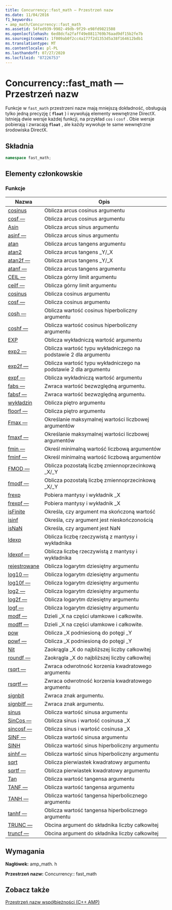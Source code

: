 ```yaml
---
title: Concurrency::fast_math — Przestrzeń nazw
ms.date: 11/04/2016
f1_keywords:
- amp_math/Concurrency::fast_math
ms.assetid: 54fed939-9902-49db-9f29-e98fd9821508
ms.openlocfilehash: 6ed8dcfa2faff49e8811769b76aad9df15b2fe7b
ms.sourcegitcommit: 1f009ab0f2cc4a177f2d1353d5a38f164612bdb1
ms.translationtype: MT
ms.contentlocale: pl-PL
ms.lasthandoff: 07/27/2020
ms.locfileid: "87226753"
---
```

# <a name="concurrencyfast_math-namespace"></a>Concurrency::fast_math — Przestrzeń nazw

Funkcje w `fast_math` przestrzeni nazw mają mniejszą dokładność, obsługują tylko jedną precyzję ( **`float`** ) i wywołują elementy wewnętrzne DirectX. Istnieją dwie wersje każdej funkcji, na przykład `cos` i `cosf` . Obie wersje pobierają i zwracają **`float`** , ale każdy wywołuje te same wewnętrzne środowiska DirectX.

## <a name="syntax"></a>Składnia

```cpp
namespace fast_math;
```

## <a name="members"></a>Elementy członkowskie

### <a name="functions"></a>Funkcje

|Nazwa|Opis|
|----------|-----------------|
|[cosinus](concurrency-fast-math-namespace-functions.md#cos)|Oblicza arcus cosinus argumentu|
|[cosf —](concurrency-fast-math-namespace-functions.md#cosf)|Oblicza arcus cosinus argumentu|
|[Asin](concurrency-fast-math-namespace-functions.md#asin)|Oblicza arcus sinus argumentu|
|[asinf —](concurrency-fast-math-namespace-functions.md#asinf)|Oblicza arcus sinus argumentu|
|[atan](concurrency-fast-math-namespace-functions.md#atan)|Oblicza arcus tangens argumentu|
|[atan2](concurrency-fast-math-namespace-functions.md#atan2)|Oblicza arcus tangens _Y/_X|
|[atan2f —](concurrency-fast-math-namespace-functions.md#atan2f)|Oblicza arcus tangens _Y/_X|
|[atanf —](concurrency-fast-math-namespace-functions.md#atanf)|Oblicza arcus tangens argumentu|
|[CEIL —](concurrency-fast-math-namespace-functions.md#ceil)|Oblicza górny limit argumentu|
|[ceilf —](concurrency-fast-math-namespace-functions.md#ceilf)|Oblicza górny limit argumentu|
|[cosinus](concurrency-fast-math-namespace-functions.md#cos)|Oblicza cosinus argumentu|
|[cosf —](concurrency-fast-math-namespace-functions.md#cosf)|Oblicza cosinus argumentu|
|[cosh —](concurrency-fast-math-namespace-functions.md#cosh)|Oblicza wartość cosinus hiperboliczny argumentu|
|[coshf —](concurrency-fast-math-namespace-functions.md#coshf)|Oblicza wartość cosinus hiperboliczny argumentu|
|[EXP](concurrency-fast-math-namespace-functions.md#exp)|Oblicza wykładniczą wartość argumentu|
|[exp2 —](concurrency-fast-math-namespace-functions.md#exp2)|Oblicza wartość typu wykładniczego na podstawie 2 dla argumentu|
|[exp2f —](concurrency-fast-math-namespace-functions.md#exp2f)|Oblicza wartość typu wykładniczego na podstawie 2 dla argumentu|
|[expf —](concurrency-fast-math-namespace-functions.md#expf)|Oblicza wykładniczą wartość argumentu|
|[fabs —](concurrency-fast-math-namespace-functions.md#fabs)|Zwraca wartość bezwzględną argumentu.|
|[fabsf —](concurrency-fast-math-namespace-functions.md#fabsf)|Zwraca wartość bezwzględną argumentu.|
|[wykładzin](concurrency-fast-math-namespace-functions.md#floor)|Oblicza piętro argumentu|
|[floorf —](concurrency-fast-math-namespace-functions.md#floorf)|Oblicza piętro argumentu|
|[Fmax —](concurrency-fast-math-namespace-functions.md#fmax)|Określanie maksymalnej wartości liczbowej argumentów|
|[fmaxf —](concurrency-fast-math-namespace-functions.md#fmaxf)|Określanie maksymalnej wartości liczbowej argumentów|
|[fmin —](concurrency-fast-math-namespace-functions.md#fmin)|Określ minimalną wartość liczbową argumentów|
|[fminf —](concurrency-fast-math-namespace-functions.md#fminf)|Określ minimalną wartość liczbową argumentów|
|[FMOD —](concurrency-fast-math-namespace-functions.md#fmod)|Oblicza pozostałą liczbę zmiennoprzecinkową _X/_Y|
|[fmodf —](concurrency-fast-math-namespace-functions.md#fmodf)|Oblicza pozostałą liczbę zmiennoprzecinkową _X/_Y|
|[frexp](concurrency-fast-math-namespace-functions.md#frexp)|Pobiera mantysy i wykładnik _X|
|[frexpf —](concurrency-fast-math-namespace-functions.md#frexpf)|Pobiera mantysy i wykładnik _X|
|[isFinite](concurrency-fast-math-namespace-functions.md#isfinite)|Określa, czy argument ma skończoną wartość|
|[isinf](concurrency-fast-math-namespace-functions.md#isinf)|Określa, czy argument jest nieskończonością|
|[isNaN](concurrency-fast-math-namespace-functions.md#isnan)|Określa, czy argument jest NaN|
|[ldexp](concurrency-fast-math-namespace-functions.md#ldexp)|Oblicza liczbę rzeczywistą z mantysy i wykładnika|
|[ldexpf —](concurrency-fast-math-namespace-functions.md#ldexpf)|Oblicza liczbę rzeczywistą z mantysy i wykładnika|
|[rejestrowane](concurrency-fast-math-namespace-functions.md#log)|Oblicza logarytm dziesiętny argumentu|
|[log10 —](concurrency-fast-math-namespace-functions.md#log10)|Oblicza logarytm dziesiętny argumentu|
|[log10f —](concurrency-fast-math-namespace-functions.md#log10f)|Oblicza logarytm dziesiętny argumentu|
|[log2 —](concurrency-fast-math-namespace-functions.md#log2)|Oblicza logarytm dziesiętny argumentu|
|[log2f —](concurrency-fast-math-namespace-functions.md#log2f)|Oblicza logarytm dziesiętny argumentu|
|[logf —](concurrency-fast-math-namespace-functions.md#logf)|Oblicza logarytm dziesiętny argumentu|
|[modf —](concurrency-fast-math-namespace-functions.md#modf)|Dzieli _X na części ułamkowe i całkowite.|
|[modff —](concurrency-fast-math-namespace-functions.md#modff)|Dzieli _X na części ułamkowe i całkowite.|
|[pow](concurrency-fast-math-namespace-functions.md#pow)|Oblicza _X podniesioną do potęgi _Y|
|[powf —](concurrency-fast-math-namespace-functions.md#powf)|Oblicza _X podniesioną do potęgi _Y|
|[Nit](concurrency-fast-math-namespace-functions.md#round)|Zaokrągla _X do najbliższej liczby całkowitej|
|[roundf —](concurrency-fast-math-namespace-functions.md#roundf)|Zaokrągla _X do najbliższej liczby całkowitej|
|[rsqrt —](concurrency-fast-math-namespace-functions.md#rsqrt)|Zwraca odwrotność korzenia kwadratowego argumentu|
|[rsqrtf —](concurrency-fast-math-namespace-functions.md#rsqrtf)|Zwraca odwrotność korzenia kwadratowego argumentu|
|[signbit](concurrency-fast-math-namespace-functions.md#signbit)|Zwraca znak argumentu.|
|[signbitf —](concurrency-fast-math-namespace-functions.md#signbitf)|Zwraca znak argumentu.|
|[sinus](concurrency-fast-math-namespace-functions.md#sin)|Oblicza wartość sinusa argumentu|
|[SinCos —](concurrency-fast-math-namespace-functions.md#sincos)|Oblicza sinus i wartość cosinusa _X|
|[sincosf —](concurrency-fast-math-namespace-functions.md#sincosf)|Oblicza sinus i wartość cosinusa _X|
|[SINF —](concurrency-fast-math-namespace-functions.md#sinf)|Oblicza wartość sinusa argumentu|
|[SINH](concurrency-fast-math-namespace-functions.md#sinh)|Oblicza wartość sinus hiperboliczny argumentu|
|[sinhf —](concurrency-fast-math-namespace-functions.md#sinhf)|Oblicza wartość sinus hiperboliczny argumentu|
|[sqrt](concurrency-fast-math-namespace-functions.md#sqrt)|Oblicza pierwiastek kwadratowy argumentu|
|[sqrtf —](concurrency-fast-math-namespace-functions.md#sqrtf)|Oblicza pierwiastek kwadratowy argumentu|
|[Tan](concurrency-fast-math-namespace-functions.md#tan)|Oblicza wartość tangensa argumentu|
|[TANF —](concurrency-fast-math-namespace-functions.md#tanf)|Oblicza wartość tangensa argumentu|
|[TANH —](concurrency-fast-math-namespace-functions.md#tanh)|Oblicza wartość tangensa hiperbolicznego argumentu|
|[tanhf —](concurrency-fast-math-namespace-functions.md#tanhf)|Oblicza wartość tangensa hiperbolicznego argumentu|
|[TRUNC —](concurrency-fast-math-namespace-functions.md#trunc)|Obcina argument do składnika liczby całkowitej|
|[truncf —](concurrency-fast-math-namespace-functions.md#truncf)|Obcina argument do składnika liczby całkowitej|

## <a name="requirements"></a>Wymagania

**Nagłówek:** amp_math. h

**Przestrzeń nazw:** Concurrency:: fast_math

## <a name="see-also"></a>Zobacz także

[Przestrzeń nazw współbieżności (C++ AMP)](concurrency-namespace-cpp-amp.md)
